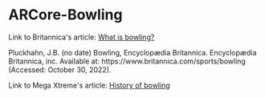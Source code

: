 # ARCore-Bowling

<p>Link to Britannica's article: <a href="https://www.britannica.com/sports/bowling">What is bowling?</a></p>
<p>Pluckhahn, J.B. (no date) Bowling, Encyclopædia Britannica. Encyclopædia Britannica, inc. Available at: https://www.britannica.com/sports/bowling (Accessed: October 30, 2022).</p>

<p>Link to Mega Xtreme's article: <a href="https://www.britannica.com/sports/bowling">History of bowling</a></p>
